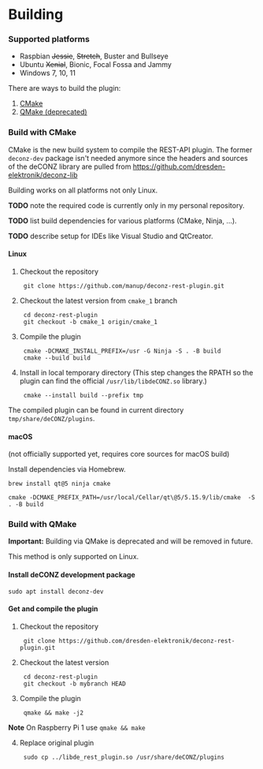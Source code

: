 # Building

### Supported platforms
* Raspbian ~~Jessie~~, ~~Stretch~~, Buster and Bullseye
* Ubuntu ~~Xenial~~, Bionic, Focal Fossa and Jammy
* Windows 7, 10, 11

There are ways to build the plugin:
1. [CMake](#build-with-cmake)
2. [QMake (deprecated)](#build-with-qmake)

### Build with CMake

CMake is the new build system to compile the REST-API plugin. The former `deconz-dev` package isn't needed anymore since the headers and sources of the deCONZ library are pulled from https://github.com/dresden-elektronik/deconz-lib

Building works on all platforms not only Linux.


**TODO** note the required code is currently only in my personal  repository.

**TODO** list build dependencies for various platforms (CMake, Ninja, …).

**TODO** describe setup for IDEs like Visual Studio and QtCreator.

#### Linux

1. Checkout the repository

        git clone https://github.com/manup/deconz-rest-plugin.git

2. Checkout the latest version from `cmake_1` branch

        cd deconz-rest-plugin
        git checkout -b cmake_1 origin/cmake_1

3. Compile the plugin

        cmake -DCMAKE_INSTALL_PREFIX=/usr -G Ninja -S . -B build
        cmake --build build
   
4. Install in local temporary directory
   (This step changes the RPATH so the plugin can find the official `/usr/lib/libdeCONZ.so` library.)

        cmake --install build --prefix tmp

The compiled plugin can be found in current directory `tmp/share/deCONZ/plugins`.

#### macOS

(not officially supported yet, requires core sources for macOS build)

Install dependencies via Homebrew.
```
brew install qt@5 ninja cmake
```

```
cmake -DCMAKE_PREFIX_PATH=/usr/local/Cellar/qt\@5/5.15.9/lib/cmake  -S . -B build
```

### Build with QMake

**Important:** Building via  QMake is deprecated and will be removed in future.

This method is only supported on Linux.

#### Install deCONZ development package

    sudo apt install deconz-dev

#### Get and compile the plugin

1. Checkout the repository

        git clone https://github.com/dresden-elektronik/deconz-rest-plugin.git

2. Checkout the latest version

        cd deconz-rest-plugin
        git checkout -b mybranch HEAD

3. Compile the plugin

        qmake && make -j2

**Note** On Raspberry Pi 1 use `qmake && make`

4. Replace original plugin

        sudo cp ../libde_rest_plugin.so /usr/share/deCONZ/plugins
